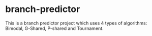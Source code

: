 # branch-predictor
This is a branch predictor project which uses 4 types of algorithms: Bimodal, G-Shared, P-shared and Tournament.
